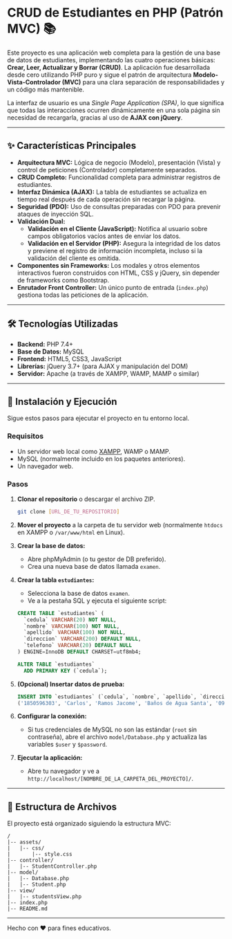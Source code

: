#  CRUD de Estudiantes en PHP (Patrón MVC) 📚

Este proyecto es una aplicación web completa para la gestión de una base de datos de estudiantes, implementando las cuatro operaciones básicas: **Crear, Leer, Actualizar y Borrar (CRUD)**. La aplicación fue desarrollada desde cero utilizando PHP puro y sigue el patrón de arquitectura **Modelo-Vista-Controlador (MVC)** para una clara separación de responsabilidades y un código más mantenible.

La interfaz de usuario es una *Single Page Application (SPA)*, lo que significa que todas las interacciones ocurren dinámicamente en una sola página sin necesidad de recargarla, gracias al uso de **AJAX con jQuery**.



---

## ✨ Características Principales

* **Arquitectura MVC:** Lógica de negocio (Modelo), presentación (Vista) y control de peticiones (Controlador) completamente separados.
* **CRUD Completo:** Funcionalidad completa para administrar registros de estudiantes.
* **Interfaz Dinámica (AJAX):** La tabla de estudiantes se actualiza en tiempo real después de cada operación sin recargar la página.
* **Seguridad (PDO):** Uso de consultas preparadas con PDO para prevenir ataques de inyección SQL.
* **Validación Dual:**
    * **Validación en el Cliente (JavaScript):** Notifica al usuario sobre campos obligatorios vacíos antes de enviar los datos.
    * **Validación en el Servidor (PHP):** Asegura la integridad de los datos y previene el registro de información incompleta, incluso si la validación del cliente es omitida.
* **Componentes sin Frameworks:** Los modales y otros elementos interactivos fueron construidos con HTML, CSS y jQuery, sin depender de frameworks como Bootstrap.
* **Enrutador Front Controller:** Un único punto de entrada (`index.php`) gestiona todas las peticiones de la aplicación.

---

## 🛠️ Tecnologías Utilizadas

* **Backend:** PHP 7.4+
* **Base de Datos:** MySQL
* **Frontend:** HTML5, CSS3, JavaScript
* **Librerías:** jQuery 3.7+ (para AJAX y manipulación del DOM)
* **Servidor:** Apache (a través de XAMPP, WAMP, MAMP o similar)

---

## 🚀 Instalación y Ejecución

Sigue estos pasos para ejecutar el proyecto en tu entorno local.

### Requisitos

* Un servidor web local como [XAMPP](https://www.apachefriends.org/index.html), WAMP o MAMP.
* MySQL (normalmente incluido en los paquetes anteriores).
* Un navegador web.

### Pasos

1.  **Clonar el repositorio** o descargar el archivo ZIP.
    ```bash
    git clone [URL_DE_TU_REPOSITORIO]
    ```

2.  **Mover el proyecto** a la carpeta de tu servidor web (normalmente `htdocs` en XAMPP o `/var/www/html` en Linux).

3.  **Crear la base de datos:**
    * Abre phpMyAdmin (o tu gestor de DB preferido).
    * Crea una nueva base de datos llamada `examen`.

4.  **Crear la tabla `estudiantes`:**
    * Selecciona la base de datos `examen`.
    * Ve a la pestaña SQL y ejecuta el siguiente script:
    ```sql
    CREATE TABLE `estudiantes` (
      `cedula` VARCHAR(20) NOT NULL,
      `nombre` VARCHAR(100) NOT NULL,
      `apellido` VARCHAR(100) NOT NULL,
      `direccion` VARCHAR(200) DEFAULT NULL,
      `telefono` VARCHAR(20) DEFAULT NULL
    ) ENGINE=InnoDB DEFAULT CHARSET=utf8mb4;

    ALTER TABLE `estudiantes`
      ADD PRIMARY KEY (`cedula`);
    ```

5.  **(Opcional) Insertar datos de prueba:**
    ```sql
    INSERT INTO `estudiantes` (`cedula`, `nombre`, `apellido`, `direccion`, `telefono`) VALUES
    ('1850596303', 'Carlos', 'Ramos Jacome', 'Baños de Agua Santa', '0967977374');
    ```

6.  **Configurar la conexión:**
    * Si tus credenciales de MySQL no son las estándar (`root` sin contraseña), abre el archivo `model/Database.php` y actualiza las variables `$user` y `$password`.

7.  **Ejecutar la aplicación:**
    * Abre tu navegador y ve a `http://localhost/[NOMBRE_DE_LA_CARPETA_DEL_PROYECTO]/`.

---

## 📂 Estructura de Archivos

El proyecto está organizado siguiendo la estructura MVC:

```
/
|-- assets/
|   |-- css/
|       |-- style.css
|-- controller/
|   |-- StudentController.php
|-- model/
|   |-- Database.php
|   |-- Student.php
|-- view/
|   |-- studentsView.php
|-- index.php
|-- README.md
```

---

Hecho con ❤️ para fines educativos.
